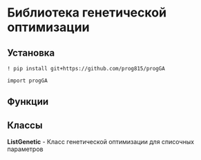 # Библиотека генетической оптимизации

## Установка
```
! pip install git+https://github.com/prog815/progGA

import progGA
```

## Функции

## Классы

**ListGenetic** - Класс генетической оптимизации для списочных параметров
